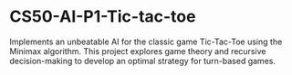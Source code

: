 # CS50-AI-P1-Tic-tac-toe
Implements an unbeatable AI for the classic game Tic-Tac-Toe using the Minimax algorithm. This project explores game theory and recursive decision-making to develop an optimal strategy for turn-based games.
